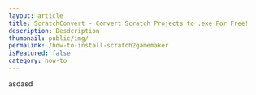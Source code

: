 ```yaml
---
layout: article
title: ScratchConvert - Convert Scratch Projects to .exe For Free!
description: Desdcription
thumbnail: public/img/
permalink: /how-to-install-scratch2gamemaker
isFeatured: false
category: how-to
---
```


asdasd